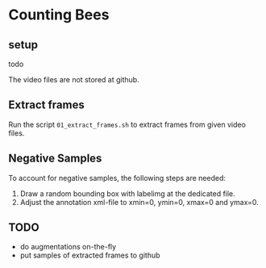 # Counting Bees

## setup

todo

The video files are not stored at github.

## Extract frames

Run the script `01_extract_frames.sh` to extract frames from given video files.


## Negative Samples

To account for negative samples, the following steps are needed:

1. Draw a random bounding box with labelimg at the dedicated file.
2. Adjust the annotation xml-file to xmin=0, ymin=0, xmax=0 and ymax=0.


## TODO

- do augmentations on-the-fly
- put samples of extracted frames to github

